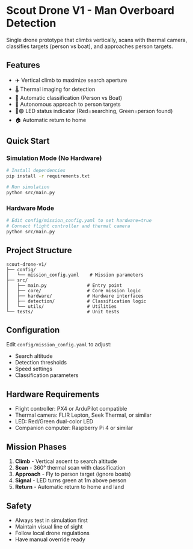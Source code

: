 # Scout Drone V1 - Man Overboard Detection

Single drone prototype that climbs vertically, scans with thermal camera, classifies targets (person vs boat), and approaches person targets.

## Features

- ✈️ Vertical climb to maximize search aperture
- 🌡️ Thermal imaging for detection
- 🤖 Automatic classification (Person vs Boat)
- 🎯 Autonomous approach to person targets
- 🔴🟢 LED status indicator (Red=searching, Green=person found)
- 🏠 Automatic return to home

## Quick Start

### Simulation Mode (No Hardware)

```bash
# Install dependencies
pip install -r requirements.txt

# Run simulation
python src/main.py
```

### Hardware Mode

```bash
# Edit config/mission_config.yaml to set hardware=true
# Connect flight controller and thermal camera
python src/main.py
```

## Project Structure

```
scout-drone-v1/
├── config/
│   └── mission_config.yaml    # Mission parameters
├── src/
│   ├── main.py               # Entry point
│   ├── core/                 # Core mission logic
│   ├── hardware/             # Hardware interfaces
│   ├── detection/            # Classification logic
│   └── utils/                # Utilities
└── tests/                    # Unit tests
```

## Configuration

Edit `config/mission_config.yaml` to adjust:
- Search altitude
- Detection thresholds
- Speed settings
- Classification parameters

## Hardware Requirements

- Flight controller: PX4 or ArduPilot compatible
- Thermal camera: FLIR Lepton, Seek Thermal, or similar
- LED: Red/Green dual-color LED
- Companion computer: Raspberry Pi 4 or similar

## Mission Phases

1. **Climb** - Vertical ascent to search altitude
2. **Scan** - 360° thermal scan with classification
3. **Approach** - Fly to person target (ignore boats)
4. **Signal** - LED turns green at 1m above person
5. **Return** - Automatic return to home and land

## Safety

- Always test in simulation first
- Maintain visual line of sight
- Follow local drone regulations
- Have manual override ready
